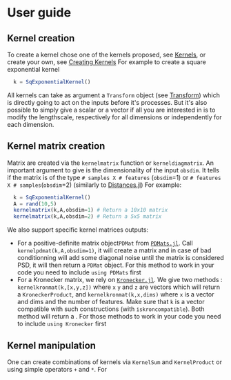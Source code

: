# User guide

## Kernel creation

To create a kernel chose one of the kernels proposed, see [Kernels](@ref), or create your own, see [Creating Kernels](@ref)
For example to create a square exponential kernel
```julia
  k = SqExponentialKernel()
```
All kernels can take as argument a `Transform` object (see [Transform](@ref)) which is directly going to act on the inputs before it's processes.
But it's also possible to simply give a scalar or a vector if all you are interested in is to modify the lengthscale, respectively for all dimensions or independently for each dimension.

## Kernel matrix creation

Matrix are created via the `kernelmatrix` function or `kerneldiagmatrix`.
An important argument to give is the dimensionality of the input `obsdim`. It tells if the matrix is of the type `# samples X # features` (`obsdim`=1) or `# features X # samples`(`obsdim`=2) (similarly to [Distances.jl](https://github.com/JuliaStats/Distances.jl))
For example:
```julia
  k = SqExponentialKernel()
  A = rand(10,5)
  kernelmatrix(k,A,obsdim=1) # Return a 10x10 matrix
  kernelmatrix(k,A,obsdim=2) # Return a 5x5 matrix
```

We also support specific kernel matrices outputs:
- For a positive-definite matrix object`PDMat` from [`PDMats.jl`](https://github.com/JuliaStats/PDMats.jl). Call `kernelpdmat(k,A,obsdim=1)`, it will create a matrix and in case of bad conditionning will add some diagonal noise until the matrix is considered PSD, it will then return a `PDMat` object. For this method to work in your code you need to include `using PDMats` first
- For a Kronecker matrix, we rely on [`Kronecker.jl`](https://github.com/MichielStock/Kronecker.jl). We give two methods : `kernelkronmat(k,[x,y,z])` where `x` `y` and `z` are vectors which will return a `KroneckerProduct`, and `kernelkronmat(k,x,dims)` where `x` is a vector and dims and the number of features. Make sure that `k` is a vector compatible with such constructions (with `iskroncompatible`). Both method will return a . For those methods to work in your code you need to include `using Kronecker` first

## Kernel manipulation

One can create combinations of kernels via `KernelSum` and `KernelProduct` or using simple operators `+` and `*`.
For
